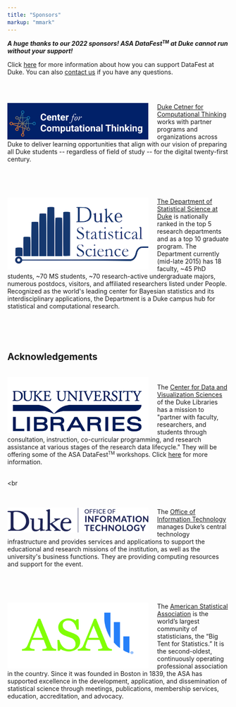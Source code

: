```yaml
---
title: "Sponsors"
markup: "mmark"
---
```


<body style = "size: 18px">

**<i>A huge thanks to our 2022 sponsors! ASA DataFest<small><sup>TM</sup></small> at Duke cannot run without your support!</i>**

Click [here](/sponsorship.html) for more information about how you can support DataFest at Duke. You can also [contact us](mailto:maria.tackett@duke.edu) if you have any questions. 

<br><br>

<img style= "width: 320px; float:left;padding-right:20px" src="/logos/duke-cct.png">

[Duke Cetner for Computational Thinking](https://computationalthinking.duke.edu/) works with partner programs and organizations across Duke to deliver learning opportunities that align with our vision of preparing all Duke students -- regardless of field of study -- for the digital twenty-first century.

<br><br><br>

<img style="width:320px;float: left;padding-right:20px" src="/logos/stat-sci-updated.png">

[The Department of Statistical Science at Duke](http://stat.duke.edu/) is nationally ranked in the top 5 research departments and as a top 10 graduate program. The Department currently (mid-late 2015) has 18 faculty, ~45 PhD students, ~70 MS students, ~70 research-active undergraduate majors, numerous postdocs, visitors, and affiliated researchers listed under People. Recognized as the world's leading center for Bayesian statistics and its interdisciplinary applications, the Department is a Duke campus hub for statistical and computational research.

<br><br><br>


## Acknowledgements

<br>

<img style="width:320px;float: left;padding-right:20px" src="/logos/duke-libraries.png">

The [Center for Data and Visualization Sciences](https://library.duke.edu/data/data-visualization) of the Duke Libraries has a mission to "partner with faculty, researchers, and students through consultation, instruction, co-curricular programming, and research assistance at various stages of the research data lifecycle." They will be offering some of the ASA DataFest<small><sup>TM</sup></small> workshops. Click [here](/workshops) for more information.

<br><br<br><br><br>

<img style="width:320px;float: left;padding-right:20px" src="/logos/duke-oit.png">

The [Office of Information Technology](https://oit.duke.edu/) manages Duke’s central technology infrastructure and provides services and applications to support the educational and research missions of the institution, as well as the university's business functions. They are providing computing resources and support for the event.

<br><br><br>

<img style="width:320px;float: left;padding-right:20px" src="/logos/asa.jpg">

The [American Statistical Association](http://amstat.org/) is the world’s largest community of statisticians, the “Big Tent for Statistics.” It is the second-oldest, continuously operating professional association in the country. Since it was founded in Boston in 1839, the ASA has supported excellence in the development, application, and dissemination of statistical science through meetings, publications, membership services, education, accreditation, and advocacy.
